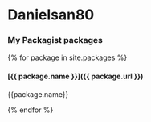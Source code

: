 # Danielsan80


### My Packagist packages

{% for package in site.packages %}
#### [{{ package.name }}]({{ package.url }})
{{package.name}}

  
{% endfor %}
